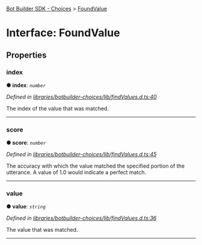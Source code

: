 [Bot Builder SDK - Choices](../README.md) > [FoundValue](../interfaces/botbuilder_choices.foundvalue.md)



# Interface: FoundValue


## Properties
<a id="index"></a>

###  index

**●  index**:  *`number`* 

*Defined in [libraries/botbuilder-choices/lib/findValues.d.ts:40](https://github.com/Microsoft/botbuilder-js/blob/f596b7c/libraries/botbuilder-choices/lib/findValues.d.ts#L40)*



The index of the value that was matched.




___

<a id="score"></a>

###  score

**●  score**:  *`number`* 

*Defined in [libraries/botbuilder-choices/lib/findValues.d.ts:45](https://github.com/Microsoft/botbuilder-js/blob/f596b7c/libraries/botbuilder-choices/lib/findValues.d.ts#L45)*



The accuracy with which the value matched the specified portion of the utterance. A value of 1.0 would indicate a perfect match.




___

<a id="value"></a>

###  value

**●  value**:  *`string`* 

*Defined in [libraries/botbuilder-choices/lib/findValues.d.ts:36](https://github.com/Microsoft/botbuilder-js/blob/f596b7c/libraries/botbuilder-choices/lib/findValues.d.ts#L36)*



The value that was matched.




___


